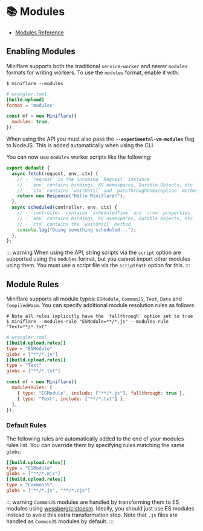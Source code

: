 # 📚 Modules

- [Modules Reference](https://developers.cloudflare.com/workers/cli-wrangler/configuration#modules)

## Enabling Modules

Miniflare supports both the traditional `service-worker` and newer `modules`
formats for writing workers. To use the `modules` format, enable it with:

```shell
$ miniflare --modules
```

```toml
# wrangler.toml
[build.upload]
format = "modules"
```

```js
const mf = new Miniflare({
  modules: true,
});
```

When using the API you must also pass the **`--experimental-vm-modules`** flag
to NodeJS. This is added automatically when using the CLI.

You can now use `modules` worker scripts like the following:

```js
export default {
  async fetch(request, env, ctx) {
    // - `request` is the incoming `Request` instance
    // - `env` contains bindings, KV namespaces, Durable Objects, etc
    // - `ctx` contains `waitUntil` and `passThroughOnException` methods
    return new Response("Hello Miniflare!");
  },
  async scheduled(controller, env, ctx) {
    // - `controller` contains `scheduledTime` and `cron` properties
    // - `env` contains bindings, KV namespaces, Durable Objects, etc
    // - `ctx` contains the `waitUntil` method
    console.log("Doing something scheduled...");
  },
};
```

<!--prettier-ignore-start-->
::: warning
When using the API, string scripts via the `script` option are supported using
the `modules` format, but you cannot import other modules using them. You  must
use a script file via the `scriptPath` option for this.
:::
<!--prettier-ignore-end-->

## Module Rules

Miniflare supports all module types: `ESModule`, `CommonJS`, `Text`, `Data` and
`CompiledWasm`. You can specify additional module resolution rules as follows:

```shell
# Note all rules implicitly have the `fallthrough` option set to true
$ miniflare --modules-rule "ESModule=**/*.js" --modules-rule "Text=**/*.txt"
```

```toml
# wrangler.toml
[[build.upload.rules]]
type = "ESModule"
globs = ["**/*.js"]
[[build.upload.rules]]
type = "Text"
globs = ["**/*.txt"]
```

```js
const mf = new Miniflare({
  modulesRules: [
    { type: "ESModule", include: ["**/*.js"], fallthrough: true },
    { type: "Text", include: ["**/*.txt"] },
  ],
});
```

### Default Rules

The following rules are automatically added to the end of your modules rules
list. You can override them by specifying rules matching the same `globs`:

```toml
[[build.upload.rules]]
type = "ESModule"
globs = ["**/*.mjs"]
[[build.upload.rules]]
type = "CommonJS"
globs = ["**/*.js", "**/*.cjs"]
```

<!--prettier-ignore-start-->
::: warning
`CommonJS` modules are handled by transforming them to ES modules using
[wessberg/cjstoesm](https://github.com/wessberg/cjstoesm). Ideally, you should
just use ES modules instead to avoid this extra transformation step. Note that
`.js` files are handled as `CommonJS` modules by default.
:::
<!--prettier-ignore-end-->
